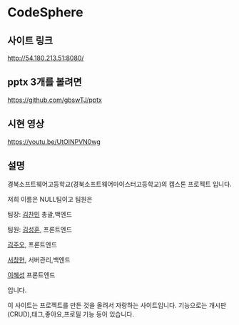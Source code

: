 # CodeSphere

## 사이트 링크
http://54.180.213.51:8080/


## pptx 3개를 볼려면
https://github.com/gbswTJ/pptx

## 시현 영상
https://youtu.be/UtOINPVN0wg



## 설명

경북소프트웨어고등학교(경북소프트웨어마이스터고등학교)의 캡스톤 프로젝트 입니다.

저희 이름은 NULL팀이고
팀원은


팀장: [김찬민](https://github.com/choipaco) 총괄,백엔드

팀원: [김성훈](https://github.com/coaadasd), 프론트엔드


[김주오](https://github.com/bwhy0315), 프론트엔드


[서창현](https://github.com/chZzang), 서버관리,백엔드


[이혜성](https://github.com/asteroid-J) 프론트엔드

입니다.

이 사이트는 프로젝트를 만든 것을 올려서 자랑하는 사이트입니다.
기능으로는 개시판(CRUD),태그,좋아요,프로필 기능 등이 있습니다.
